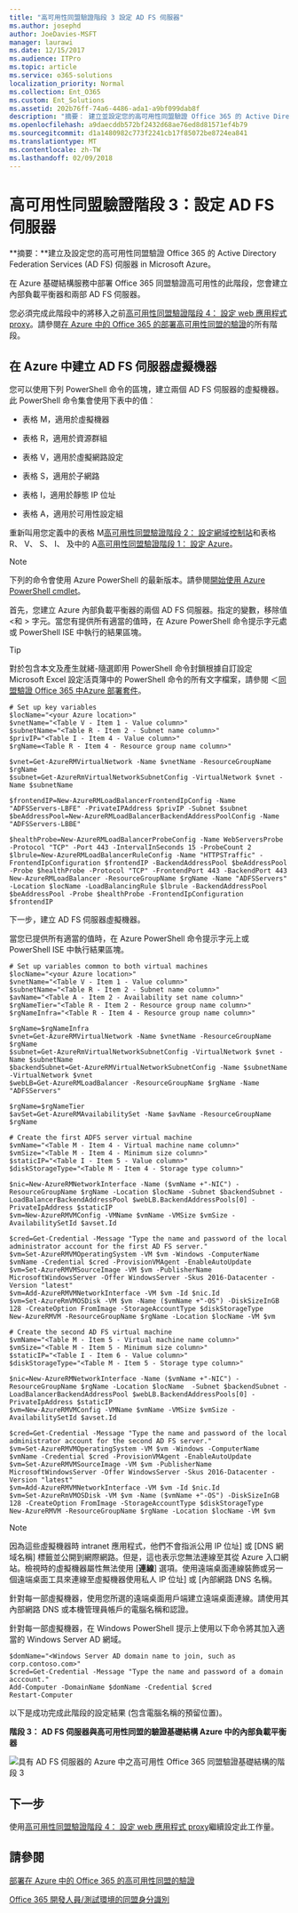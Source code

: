 ```yaml
---
title: "高可用性同盟驗證階段 3 設定 AD FS 伺服器"
ms.author: josephd
author: JoeDavies-MSFT
manager: laurawi
ms.date: 12/15/2017
ms.audience: ITPro
ms.topic: article
ms.service: o365-solutions
localization_priority: Normal
ms.collection: Ent_O365
ms.custom: Ent_Solutions
ms.assetid: 202b76ff-74a6-4486-ada1-a9bf099dab8f
description: "摘要： 建立並設定您的高可用性同盟驗證 Office 365 的 Active Directory Federation Services (AD FS) 伺服器 in Microsoft Azure。"
ms.openlocfilehash: a9daecddb572bf2432d68ae76ed8d81571ef4b79
ms.sourcegitcommit: d1a1480982c773f2241cb17f85072be8724ea841
ms.translationtype: MT
ms.contentlocale: zh-TW
ms.lasthandoff: 02/09/2018
---
```

# <a name="high-availability-federated-authentication-phase-3-configure-ad-fs-servers"></a>高可用性同盟驗證階段 3：設定 AD FS 伺服器

 **摘要：**建立及設定您的高可用性同盟驗證 Office 365 的 Active Directory Federation Services (AD FS) 伺服器 in Microsoft Azure。
  
在 Azure 基礎結構服務中部署 Office 365 同盟驗證高可用性的此階段，您會建立內部負載平衡器和兩部 AD FS 伺服器。
  
您必須完成此階段中的將移入之前[高可用性同盟驗證階段 4： 設定 web 應用程式 proxy](high-availability-federated-authentication-phase-4-configure-web-application-pro.md)。請參閱[在 Azure 中的 Office 365 的部署高可用性同盟的驗證](deploy-high-availability-federated-authentication-for-office-365-in-azure.md)的所有階段。
  
## <a name="create-the-ad-fs-server-virtual-machines-in-azure"></a>在 Azure 中建立 AD FS 伺服器虛擬機器

您可以使用下列 PowerShell 命令的區塊，建立兩個 AD FS 伺服器的虛擬機器。此 PowerShell 命令集會使用下表中的值︰
  
- 表格 M，適用於虛擬機器
    
- 表格 R，適用於資源群組
    
- 表格 V，適用於虛擬網路設定
    
- 表格 S，適用於子網路
    
- 表格 I，適用於靜態 IP 位址
    
- 表格 A，適用於可用性設定組
    
重新叫用您定義中的表格 M[高可用性同盟驗證階段 2： 設定網域控制站](high-availability-federated-authentication-phase-2-configure-domain-controllers.md)和表格 R、 V、 S、 I、 及中的 A[高可用性同盟驗證階段 1： 設定 Azure](high-availability-federated-authentication-phase-1-configure-azure.md)。
  
> [!NOTE]
> 下列的命令會使用 Azure PowerShell 的最新版本。請參閱[開始使用 Azure PowerShell cmdlet](https://docs.microsoft.com/en-us/powershell/azureps-cmdlets-docs/)。 
  
首先，您建立 Azure 內部負載平衡器的兩個 AD FS 伺服器。指定的變數，移除值\<和 > 字元。當您有提供所有適當的值時，在 Azure PowerShell 命令提示字元處或 PowerShell ISE 中執行的結果區塊。
  
> [!TIP]
> 對於包含本文及產生就緒-隨選即用 PowerShell 命令封鎖根據自訂設定 Microsoft Excel 設定活頁簿中的 PowerShell 命令的所有文字檔案，請參閱 ＜[同盟驗證 Office 365 中Azure 部署套件](https://gallery.technet.microsoft.com/Federated-Authentication-8a9f1664)。 
  
```
# Set up key variables
$locName="<your Azure location>"
$vnetName="<Table V - Item 1 - Value column>"
$subnetName="<Table R - Item 2 - Subnet name column>"
$privIP="<Table I - Item 4 - Value column>"
$rgName=<Table R - Item 4 - Resource group name column>"

$vnet=Get-AzureRMVirtualNetwork -Name $vnetName -ResourceGroupName $rgName
$subnet=Get-AzureRmVirtualNetworkSubnetConfig -VirtualNetwork $vnet -Name $subnetName

$frontendIP=New-AzureRMLoadBalancerFrontendIpConfig -Name "ADFSServers-LBFE" -PrivateIPAddress $privIP -Subnet $subnet
$beAddressPool=New-AzureRMLoadBalancerBackendAddressPoolConfig -Name "ADFSServers-LBBE"

$healthProbe=New-AzureRMLoadBalancerProbeConfig -Name WebServersProbe -Protocol "TCP" -Port 443 -IntervalInSeconds 15 -ProbeCount 2
$lbrule=New-AzureRMLoadBalancerRuleConfig -Name "HTTPSTraffic" -FrontendIpConfiguration $frontendIP -BackendAddressPool $beAddressPool -Probe $healthProbe -Protocol "TCP" -FrontendPort 443 -BackendPort 443
New-AzureRMLoadBalancer -ResourceGroupName $rgName -Name "ADFSServers" -Location $locName -LoadBalancingRule $lbrule -BackendAddressPool $beAddressPool -Probe $healthProbe -FrontendIpConfiguration $frontendIP
```

下一步，建立 AD FS 伺服器虛擬機器。
  
當您已提供所有適當的值時，在 Azure PowerShell 命令提示字元上或 PowerShell ISE 中執行結果區塊。
  
```
# Set up variables common to both virtual machines
$locName="<your Azure location>"
$vnetName="<Table V - Item 1 - Value column>"
$subnetName="<Table R - Item 2 - Subnet name column>"
$avName="<Table A - Item 2 - Availability set name column>"
$rgNameTier="<Table R - Item 2 - Resource group name column>"
$rgNameInfra="<Table R - Item 4 - Resource group name column>"

$rgName=$rgNameInfra
$vnet=Get-AzureRMVirtualNetwork -Name $vnetName -ResourceGroupName $rgName
$subnet=Get-AzureRmVirtualNetworkSubnetConfig -VirtualNetwork $vnet -Name $subnetName
$backendSubnet=Get-AzureRMVirtualNetworkSubnetConfig -Name $subnetName -VirtualNetwork $vnet
$webLB=Get-AzureRMLoadBalancer -ResourceGroupName $rgName -Name "ADFSServers"

$rgName=$rgNameTier
$avSet=Get-AzureRMAvailabilitySet -Name $avName -ResourceGroupName $rgName

# Create the first ADFS server virtual machine
$vmName="<Table M - Item 4 - Virtual machine name column>"
$vmSize="<Table M - Item 4 - Minimum size column>"
$staticIP="<Table I - Item 5 - Value column>"
$diskStorageType="<Table M - Item 4 - Storage type column>"

$nic=New-AzureRMNetworkInterface -Name ($vmName +"-NIC") -ResourceGroupName $rgName -Location $locName -Subnet $backendSubnet -LoadBalancerBackendAddressPool $webLB.BackendAddressPools[0] -PrivateIpAddress $staticIP
$vm=New-AzureRMVMConfig -VMName $vmName -VMSize $vmSize -AvailabilitySetId $avset.Id

$cred=Get-Credential -Message "Type the name and password of the local administrator account for the first AD FS server." 
$vm=Set-AzureRMVMOperatingSystem -VM $vm -Windows -ComputerName $vmName -Credential $cred -ProvisionVMAgent -EnableAutoUpdate
$vm=Set-AzureRMVMSourceImage -VM $vm -PublisherName MicrosoftWindowsServer -Offer WindowsServer -Skus 2016-Datacenter -Version "latest"
$vm=Add-AzureRMVMNetworkInterface -VM $vm -Id $nic.Id
$vm=Set-AzureRmVMOSDisk -VM $vm -Name ($vmName +"-OS") -DiskSizeInGB 128 -CreateOption FromImage -StorageAccountType $diskStorageType
New-AzureRMVM -ResourceGroupName $rgName -Location $locName -VM $vm

# Create the second AD FS virtual machine
$vmName="<Table M - Item 5 - Virtual machine name column>"
$vmSize="<Table M - Item 5 - Minimum size column>"
$staticIP="<Table I - Item 6 - Value column>"
$diskStorageType="<Table M - Item 5 - Storage type column>"

$nic=New-AzureRMNetworkInterface -Name ($vmName +"-NIC") -ResourceGroupName $rgName -Location $locName  -Subnet $backendSubnet -LoadBalancerBackendAddressPool $webLB.BackendAddressPools[0] -PrivateIpAddress $staticIP
$vm=New-AzureRMVMConfig -VMName $vmName -VMSize $vmSize -AvailabilitySetId $avset.Id

$cred=Get-Credential -Message "Type the name and password of the local administrator account for the second AD FS server." 
$vm=Set-AzureRMVMOperatingSystem -VM $vm -Windows -ComputerName $vmName -Credential $cred -ProvisionVMAgent -EnableAutoUpdate
$vm=Set-AzureRMVMSourceImage -VM $vm -PublisherName MicrosoftWindowsServer -Offer WindowsServer -Skus 2016-Datacenter -Version "latest"
$vm=Add-AzureRMVMNetworkInterface -VM $vm -Id $nic.Id
$vm=Set-AzureRmVMOSDisk -VM $vm -Name ($vmName +"-OS") -DiskSizeInGB 128 -CreateOption FromImage -StorageAccountType $diskStorageType
New-AzureRMVM -ResourceGroupName $rgName -Location $locName -VM $vm

```

> [!NOTE]
> 因為這些虛擬機器時 intranet 應用程式，他們不會指派公用 IP 位址] 或 [DNS 網域名稱] 標籤並公開到網際網路。但是，這也表示您無法連線至其從 Azure 入口網站。檢視時的虛擬機器屬性無法使用 [**連線**] 選項。使用遠端桌面連線裝飾或另一個遠端桌面工具來連線至虛擬機器使用私人 IP 位址] 或 [內部網路 DNS 名稱。
  
針對每一部虛擬機器，使用您所選的遠端桌面用戶端建立遠端桌面連線。請使用其內部網路 DNS 或本機管理員帳戶的電腦名稱和認證。
  
針對每一部虛擬機器，在 Windows PowerShell 提示上使用以下命令將其加入適當的 Windows Server AD 網域。
  
```
$domName="<Windows Server AD domain name to join, such as corp.contoso.com>"
$cred=Get-Credential -Message "Type the name and password of a domain acccount."
Add-Computer -DomainName $domName -Credential $cred
Restart-Computer
```

以下是成功完成此階段的設定結果 (包含電腦名稱的預留位置)。
  
**階段 3： AD FS 伺服器與高可用性同盟的驗證基礎結構 Azure 中的內部負載平衡器**

![具有 AD FS 伺服器的 Azure 中之高可用性 Office 365 同盟驗證基礎結構的階段 3](images/f39b2d2f-8a5b-44da-b763-e1f943fcdbc4.png)
  
## <a name="next-step"></a>下一步

使用[高可用性同盟驗證階段 4： 設定 web 應用程式 proxy](high-availability-federated-authentication-phase-4-configure-web-application-pro.md)繼續設定此工作量。
  
## <a name="see-also"></a>請參閱

[部署在 Azure 中的 Office 365 的高可用性同盟的驗證](deploy-high-availability-federated-authentication-for-office-365-in-azure.md)
  
[Office 365 開發人員/測試環境的同盟身分識別](federated-identity-for-your-office-365-dev-test-environment.md)


